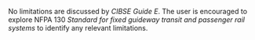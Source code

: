 No limitations are discussed by _CIBSE Guide E_.
The user is encouraged to explore
NFPA 130 _Standard for fixed guideway transit and passenger
rail systems_ to identify any relevant limitations.
